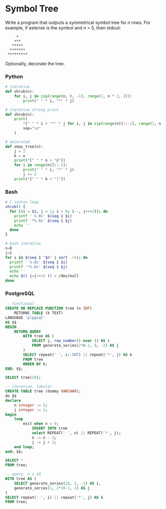 # Symbol Tree
Write a program that outputs a symmetrical symbol tree for *n* rows. For example, if asterisk is the symbol and *n* = 5, then stdout:

         *
        ***
       *****
      *******
     *********

Optionally, decorate the tree.

### Python
```python
# iterative
def shrub(n):
    for i, j in zip(range(n, 0, -1), range(1, n * 2, 2)):
        print(" " * i, "*" * j)

# iterative string print
def shrub(n):
    print(
        *[" " * i + "*" * j for i, j in zip(range(n)[::-1], range(1, n * 2, 2))],
        sep="\n"
    )

# decorated
def xmas_tree(n):
    j = 1
    k = n
    print(*[" " * n + "@"])
    for i in range(n)[::-1]:
        print(" " * i, "*" * j)
        j += 2
    print(*[" " * k + "|"])
```

### Bash
```bash
# C syntax loop
shrub() {
  for ((i = $1, j = 1; i > 0; i--, j+++2)); do
    printf ' %.0s' $(seq 1 $i)
    printf '*%.0s' $(seq 1 $j)
    echo ''
  done
}

# bash iterative
n=8
j=1
for i in $(seq 1 "$n" | sort -rn); do
  printf ' %.0s' $(seq 1 $i)
  printf '*%.0s' $(seq 1 $j)
  echo ''
  echo $(( j=j+++2 )) > /dev/null
done
```

### PostgreSQL
```sql
-- functional
CREATE OR REPLACE FUNCTION tree (n INT)
	RETURNS TABLE (k TEXT)
LANGUAGE 'plpgsql'
AS $$
BEGIN
	RETURN QUERY
		WITH tree AS (
			SELECT j, row_number() over () AS i
			FROM generate_series(2*n-1, 0, -2) AS j
		)
		SELECT repeat(' ', i::INT) || repeat('*', j) AS k
		FROM tree
		ORDER BY k;
END; $$;

SELECT tree(10);

-- iterative, tabular
CREATE TABLE tree (dummy VARCHAR);
do $$
declare
	n integer := 5;
	j integer := 1;
begin
	loop
		exit when n = 0;
			INSERT INTO tree
			select REPEAT(' ', n) || REPEAT('*', j);
			n := n - 1;
			j := j + 2;
	end loop;
end; $$;

SELECT *
FROM tree;

-- query, n = 10
WITH tree AS (
	SELECT generate_series(10, 1, -1) AS i,
	generate_series(1, 2*10-1, 2) AS j
)
SELECT repeat(' ', i) || repeat('*', j) AS k
FROM tree;
```
